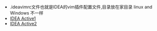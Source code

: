 ###  

- .ideavimrc文件也就是IDEA的vim插件配置文件,目录放在家目录 linux and Windows 不一样  
- [IDEA Active1](zhile.io)  
- [IDEA Active2](idea.npegeek.com)  

